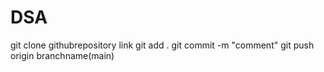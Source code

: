 # DSA

git clone githubrepository link
git add .
git commit -m "comment"
git push origin branchname(main)


